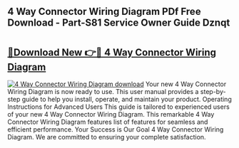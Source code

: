 ## 4 Way Connector Wiring Diagram PDf Free Download - Part-S81 Service Owner Guide Dznqt

# <h2><a href="http://dfnlgta.blite.top/?on=4+Way+Connector+Wiring+Diagram">🔗Download New 👉🔴 4 Way Connector Wiring Diagram</a></h2>

[![4 Way Connector Wiring Diagram download](https://i.imgur.com/lujVjoI.png)](http://dfnlgta.blite.top/?on=4+Way+Connector+Wiring+Diagram)
Your new 4 Way Connector Wiring Diagram is now ready to use. This user manual provides a step-by-step guide to help you install, operate, and maintain your product. Operating Instructions for Advanced Users This guide is tailored to experienced users of your new 4 Way Connector Wiring Diagram. This remarkable 4 Way Connector Wiring Diagram features list of features for seamless and efficient performance. Your Success is Our Goal 4 Way Connector Wiring Diagram. We are committed to ensuring your complete satisfaction.
